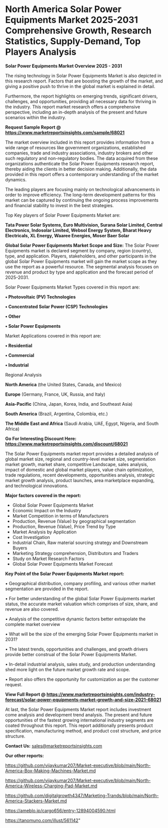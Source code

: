 # North America Solar Power Equipments Market 2025-2031 Comprehensive Growth, Research Statistics, Supply-Demand,  Top Players Analysis

<Strong> Solar Power Equipments Market Overview 2025 - 2031</strong>

The rising technology in Solar Power Equipments Market is also depicted in this research report. Factors that are boosting the growth of the market, and giving a positive push to thrive in the global market is explained in detail.

Furthermore, the report highlights on emerging trends, significant drivers, challenges, and opportunities, providing all necessary data for thriving in the industry. This report market research offers a comprehensive perspective, including an in-depth analysis of the present and future scenarios within the industry.

<strong>Request Sample Report @ <a href=https://www.marketreportsinsights.com/sample/68021>https://www.marketreportsinsights.com/sample/68021</a></strong>

The market overview included in this report provides information from a wide range of resources like government organizations, established companies, trade and industry associations, industry brokers and other such regulatory and non-regulatory bodies. The data acquired from these organizations authenticate the Solar Power Equipments research report, thereby aiding the clients in better decision making. Additionally, the data provided in this report offers a contemporary understanding of the market dynamics.

The leading players are focusing mainly on technological advancements in order to improve efficiency. The long-term development patterns for this market can be captured by continuing the ongoing process improvements and financial stability to invest in the best strategies.

Top Key players of Solar Power Equipments Market are:

<strong>Tata Power Solar Systems, Euro Multivision, Surana Solar Limited, Central Electronics, Indosolar Limited, Websol Energy System, Bharat Heavy Electricals, XL Energy, Waaree Energies, Moser Baer Solar</strong>

<strong><b>Global Solar Power Equipments Market Scope and Size:</b></strong>
The Solar Power Equipments market is declared segment by company, region (country), type, and application. Players, stakeholders, and other participants in the global Solar Power Equipments market will gain the market scope as they use the report as a powerful resource. The segmental analysis focuses on revenue and product by type and application and the forecast period of 2025-2031.

Solar Power Equipments Market Types covered in this report are:

<strong>• Photovoltaic (PV) Technologies

• Concentrated Solar Power (CSP) Technologies

• Other

• Solar Power Equipments</strong>

Market Applications covered in this report are:

<strong>• Residential

• Commercial

• Industrial</strong> 

Regional Analysis

<strong>North America</strong> (the United States, Canada, and Mexico)

<strong>Europe</strong> (Germany, France, UK, Russia, and Italy)

<strong>Asia-Pacific</strong> (China, Japan, Korea, India, and Southeast Asia)

<strong>South America</strong> (Brazil, Argentina, Colombia, etc.)

<strong>The Middle East and Africa</strong> (Saudi Arabia, UAE, Egypt, Nigeria, and South Africa)

<strong>Go For Interesting Discount Here: <a href=https://www.marketreportsinsights.com/discount/68021>https://www.marketreportsinsights.com/discount/68021</a></strong>

The Solar Power Equipments market report provides a detailed analysis of global market size, regional and country-level market size, segmentation market growth, market share, competitive Landscape, sales analysis, impact of domestic and global market players, value chain optimization, trade regulations, recent developments, opportunities analysis, strategic market growth analysis, product launches, area marketplace expanding, and technological innovations.

<strong><b>Major factors covered in the report:</b></strong>
<ul>
  <li>Global Solar Power Equipments Market </li>
  <li>Economic Impact on the Industry</li>
  <li>Market Competition in terms of Manufacturers</li>
  <li>Production, Revenue (Value) by geographical segmentation</li>
  <li>Production, Revenue (Value), Price Trend by Type</li>
  <li>Market Analysis by Application</li>
  <li>Cost Investigation</li>
  <li>Industrial Chain, Raw material sourcing strategy and Downstream Buyers</li>
  <li>Marketing Strategy comprehension, Distributors and Traders</li>
  <li>Study on Market Research Factors</li>
  <li>Global Solar Power Equipments Market Forecast</li>
</ul>

<strong><b>Key Point of the Solar Power Equipments Market report:</b></strong>

• Geographical distribution, company profiling, and various other market segmentation are provided in the report.

• For better understanding of the global Solar Power Equipments market status, the accurate market valuation which comprises of size, share, and revenue are also covered.

• Analysis of the competitive dynamic factors better extrapolate the complete market overview

• What will be the size of the emerging Solar Power Equipments market in 2031?

• The latest trends, opportunities and challenges, and growth drivers provide better construal of the Solar Power Equipments Market.

• In-detail industrial analysis, sales study, and production understanding shed more light on the future market growth rate and scope.

• Report also offers the opportunity for customization as per the customer request.

<strong><b>View Full Report @ <a href=https://www.marketreportsinsights.com/industry-forecast/solar-power-equipments-market-growth-and-size-2021-68021>https://www.marketreportsinsights.com/industry-forecast/solar-power-equipments-market-growth-and-size-2021-68021</a></b></strong>


At last, the Solar Power Equipments Market report includes investment come analysis and development trend analysis. The present and future opportunities of the fastest growing international industry segments are coated throughout this report. This report additionally presents product specification, manufacturing method, and product cost structure, and price structure.

<strong>Contact Us:</strong>
sales@marketreportsinsights.com

<strong>Our other reports:</strong>

<a href=https://github.com/vijaykumar207/Market-executive/blob/main/North-America-Box-Making-Machines-Market.md>https://github.com/vijaykumar207/Market-executive/blob/main/North-America-Box-Making-Machines-Market.md</a>

<a href=https://github.com/vijaykumar207/Market-executive/blob/main/North-America-Wireless-Charging-Pad-Market.md>https://github.com/vijaykumar207/Market-executive/blob/main/North-America-Wireless-Charging-Pad-Market.md</a>

<a href=https://github.com/digitalgrowth4347/Marketing-Trands/blob/main/North-America-Stackers-Market.md>https://github.com/digitalgrowth4347/Marketing-Trands/blob/main/North-America-Stackers-Market.md</a>

<a href=https://ameblo.jp/cargo656/entry-12894004590.html>https://ameblo.jp/cargo656/entry-12894004590.html</a>

<a href=https://tanomuno.com/illust/561142>https://tanomuno.com/illust/561142</a>"
